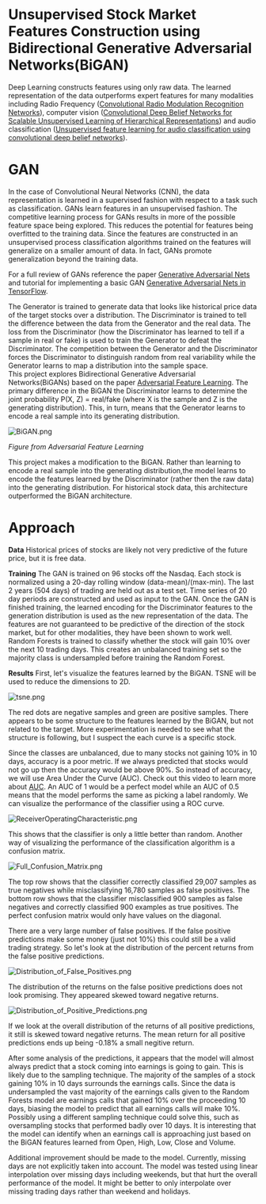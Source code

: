 # Unsupervised Stock Market Features Construction using Bidirectional Generative Adversarial Networks(BiGAN)
Deep Learning constructs features using only raw data. The learned representation of the data outperforms expert features for many modalities including Radio Frequency ([Convolutional Radio Modulation Recognition Networks](https://arxiv.org/pdf/1602.04105.pdf)), computer vision ([Convolutional Deep Belief Networks for Scalable Unsupervised Learning of Hierarchical Representations](https://www.cs.princeton.edu/~rajeshr/papers/icml09-ConvolutionalDeepBeliefNetworks.pdf)) and audio classification ([Unsupervised feature learning for audio classification using convolutional deep belief networks](http://www.robotics.stanford.edu/~ang/papers/nips09-AudioConvolutionalDBN.pdf)). 
# GAN 
In the case of Convolutional Neural Networks (CNN), the data representation is learned in a supervised fashion with respect to a task such as classification. GANs learn features in an unsupervised fashion. The competitive learning process for GANs results in more of the possible feature space being explored. This reduces the potential for features being overfitted to the training data. Since the features are constructed in an unsupervised process classification algorithms trained on the features will generalize on a smaller amount of data. In fact, GANs promote generalization beyond the training data. 

For a full review of GANs reference the paper [Generative Adversarial Nets](https://arxiv.org/pdf/1406.2661.pdf) and tutorial for implementing a basic GAN [Generative Adversarial Nets in TensorFlow](https://wiseodd.github.io/techblog/2016/09/17/gan-tensorflow/).



The Generator is trained to generate data that looks like historical price data of the target stocks over a distribution. The Discriminator is trained to tell the difference between the data from the Generator and the real data. The loss from the Discriminator (how the Discriminator has learned to tell if a sample in real or fake) is used to train the Generator to defeat the Discriminator. The competition between the Generator and the Discriminator forces the Discriminator to distinguish random from real variability while the Generator learns to map a distribution into the sample space.    
This project explores Bidirectional Generative Adversarial Networks(BiGANs) based on the paper [Adversarial Feature Learning](https://arxiv.org/pdf/1605.09782.pdf). The primary difference in the BiGAN the Discriminator learns to determine the joint probability P(X, Z) = real/fake (where X is the sample and Z is the generating distribution). This, in turn, means that the Generator learns to encode a real sample into its generating distribution.  

![BiGAN.png]({{site.baseurl}}/media/BiGAN.png)

*Figure from Adversarial Feature Learning*


This project makes a modification to the BiGAN. Rather than learning to encode a real sample into the generating distribution,the model learns to encode the features learned by the Discriminator (rather then the raw data) into the generating distribution. For historical stock data, this architecture outperformed the BiGAN architecture. 
# Approach 

**Data**
Historical prices of stocks are likely not very predictive of the future price, but it is free data. 

**Training**
The GAN is trained on 96 stocks off the Nasdaq. Each stock is normalized using a 20-day rolling window (data-mean)/(max-min). The last 2 years (504 days) of trading are held out as a test set. Time series of 20 day periods are constructed and used as input to the GAN. Once the GAN is finished training, the learned encoding for the Discriminator features to the generation distribution is used as the new representation of the data. The features are not guaranteed to be predictive of the direction of the stock market, but for other modalities, they have been shown to work well. Random Forests is trained to classify whether the stock will gain 10% over the next 10 trading days. This creates an unbalanced training set so the majority class is undersampled before training the Random Forest. 

**Results**
First, let's visualize the features learned by the BiGAN. TSNE will be used to reduce the dimensions to 2D.

![tsne.png]({{site.baseurl}}/media/tsne.png)

The red dots are negative samples and green are positive samples. There appears to be some structure to the features learned by the BiGAN, but not related to the target. More experimentation is needed to see what the structure is following, but I suspect the each curve is a specific stock. 

Since the classes are unbalanced, due to many stocks not gaining 10% in 10 days, accuracy is a poor metric. If we always predicted that stocks would not go up then the accuracy would be above 90%. So instead of accuracy, we will use Area Under the Curve (AUC). Check out this video to learn more about [AUC](http://www.dataschool.io/roc-curves-and-auc-explained/). An AUC of 1 would be a perfect model while an AUC of 0.5 means that the model performs the same as picking a label randomly. We can visualize the performance of the classifier using a ROC curve. 

![ReceiverOperatingCharacteristic.png]({{site.baseurl}}/media/ReceiverOperatingCharacteristic.png)

This shows that the classifier is only a little better than random. Another way of visualizing the performance of the classification algorithm is a confusion matrix.

![Full_Confusion_Matrix.png]({{site.baseurl}}/media/Full_Confusion_Matrix.png)

The top row shows that the classifier correctly classified 29,007 samples as true negatives while misclassifying 16,780 samples as false positives. The bottom row shows that the classifier misclassified 900 samples as false negatives and correctly classified 900 examples as true positives. The perfect confusion matrix would only have values on the diagonal.

There are a very large number of false positives. If the false positive predictions make some money (just not 10%) this could still be a valid trading strategy. So let's look at the distribution of the percent returns from the false positive predictions.

![Distribution_of_False_Positives.png]({{site.baseurl}}/media/Distribution_of_False_Positives.png)

The distribution of the returns on the false positive predictions does not look promising. They appeared skewed toward negative returns. 

![Distribution_of_Positive_Predictions.png]({{site.baseurl}}/media/Distribution_of_Positive_Predictions.png)

If we look at the overall distribution of the returns of all positive predictions, it still is skewed toward negative returns. The mean return for all positive predictions ends up being -0.18% a small negitive return.

After some analysis of the predictions, it appears that the model will almost always predict that a stock coming into earnings is going to gain. This is likely due to the sampling technique. The majority of the samples of a stock gaining 10% in 10 days surrounds the earnings calls. Since the data is undersampled the vast majority of the earnings calls given to the Random Forests model are earnings calls that gained 10% over the proceeding 10 days, biasing the model to predict that all earnings calls will make 10%. Possibly using a different sampling technique could solve this, such as oversampling stocks that performed badly over 10 days. It is interesting that the model can identify when an earnings call is approaching just based on the BiGAN features learned from Open, High, Low, Close  and Volume.  

Additional improvement should be made to the model. Currently, missing days are not explicitly taken into account. The model was tested using linear interpolation over missing days including weekends, but that hurt the overall performance of the model. It might be better to only interpolate over missing trading days rather than weekend and holidays.
